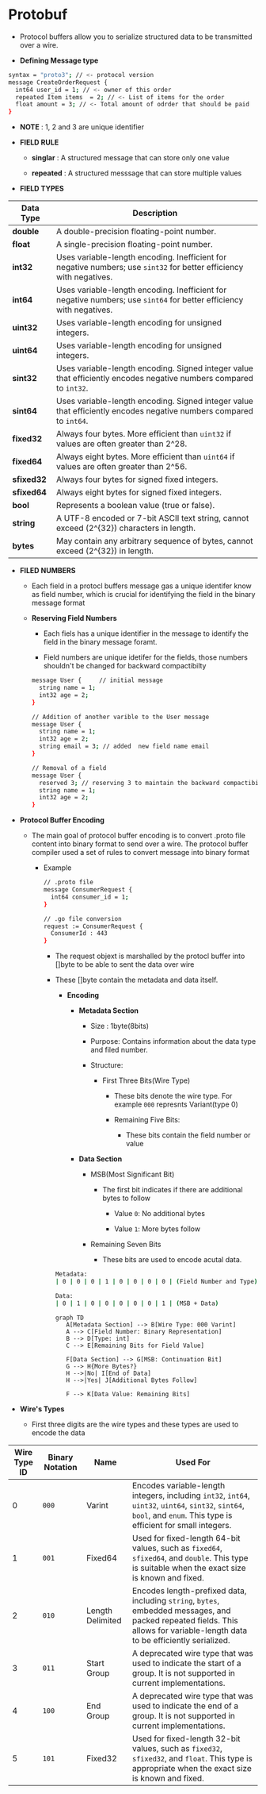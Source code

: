 # Protobuf

  * Protocol buffers allow you to serialize structured data to be transmitted over a wire.

  * **Defining Message type**

  ```bash
  syntax = "proto3"; // <- protocol version
  message CreateOrderRequest {
    int64 user_id = 1; // <- owner of this order
    repeated Item items  = 2; // <- List of items for the order
    float amount = 3; // <- Total amount of odrder that should be paid 
  }
  ```

  * **NOTE** :  1, 2 and 3 are unique identifier

  * **FIELD RULE**

    * **singlar** : A structured message that can store only one value

    * **repeated** : A structured messsage that can store multiple values

  * **FIELD TYPES**

| **Data Type** | **Description** |
|---------------|-----------------|
| **double**    | A double-precision floating-point number. |
| **float**     | A single-precision floating-point number. |
| **int32**     | Uses variable-length encoding. Inefficient for negative numbers; use `sint32` for better efficiency with negatives. |
| **int64**     | Uses variable-length encoding. Inefficient for negative numbers; use `sint64` for better efficiency with negatives. |
| **uint32**    | Uses variable-length encoding for unsigned integers. |
| **uint64**    | Uses variable-length encoding for unsigned integers. |
| **sint32**    | Uses variable-length encoding. Signed integer value that efficiently encodes negative numbers compared to `int32`. |
| **sint64**    | Uses variable-length encoding. Signed integer value that efficiently encodes negative numbers compared to `int64`. |
| **fixed32**   | Always four bytes. More efficient than `uint32` if values are often greater than 2^28. |
| **fixed64**   | Always eight bytes. More efficient than `uint64` if values are often greater than 2^56. |
| **sfixed32**  | Always four bytes for signed fixed integers. |
| **sfixed64**  | Always eight bytes for signed fixed integers. |
| **bool**      | Represents a boolean value (true or false). |
| **string**    | A UTF-8 encoded or 7-bit ASCII text string, cannot exceed \(2^{32}\) characters in length. |
| **bytes**     | May contain any arbitrary sequence of bytes, cannot exceed \(2^{32}\) in length. |

  * **FILED NUMBERS**

    * Each field in a protocl buffers message gas a unique identifer know as field number, which is
      crucial for identifying the field in the binary message format

    * **Reserving Field Numbers**

      * Each fiels has a unique identifier in the message to identify the field in the binary message
        foramt.

      * Field numbers are unique idetifer for the fields, those numbers shouldn't be changed for backward
        compactibilty

      ```bash
      message User {     // initial message
        string name = 1;
        int32 age = 2;
      }

      // Addition of another varible to the User message
      message User {
        string name = 1;
        int32 age = 2;
        string email = 3; // added  new field name email
      }

      // Removal of a field
      message User {
        reserved 3; // reserving 3 to maintain the backward compactibility
        string name = 1;
        int32 age = 2;
      }
      ```        
  * **Protocol Buffer Encoding**

    * The main goal of protocol buffer encoding is to convert .proto file content into binary format
      to send over a wire. The protocol buffer compiler used a set of rules to convert message into
      binary format

      * Example

        ```bash
        // .proto file
        message ConsumerRequest {
          int64 consumer_id = 1;
        }

        // .go file conversion
        request := ConsumerRequest {
          ConsumerId : 443
        }
        ```

        * The request objext is marshalled by the protocl buffer into []byte to be able to sent
          the data over wire

        * These []byte contain the metadata and data itself.

          * **Encoding**

            * **Metadata Section**

              * Size : 1byte(8bits)

              * Purpose: Contains information about the data type and filed number.

              * Structure:

                 * First Three Bits(Wire Type)

                    * These bits denote the wire type. For example `000` represnts Variant(type 0)

                    * Remaining Five Bits:

                       * These bits contain the field number or value

            * **Data Section**

              * MSB(Most Significant Bit)

                * The first bit indicates if there are additional bytes to follow

                  * Value `0`: No additional bytes

                  * Value `1`: More bytes follow

              * Remaining Seven Bits

                * These bits are used to encode acutal data.


          ```bash
          Metadata:
          | 0 | 0 | 0 | 1 | 0 | 0 | 0 | 0 | (Field Number and Type)

          Data:
          | 0 | 1 | 0 | 0 | 0 | 0 | 0 | 1 | (MSB + Data)
          ```

          ```mermaid
          graph TD
             A[Metadata Section] --> B[Wire Type: 000 Varint]
             A --> C[Field Number: Binary Representation]
             B --> D[Type: int]
             C --> E[Remaining Bits for Field Value]
    
             F[Data Section] --> G[MSB: Continuation Bit]
             G --> H{More Bytes?}
             H -->|No| I[End of Data]
             H -->|Yes| J[Additional Bytes Follow]
    
             F --> K[Data Value: Remaining Bits]
          ```

  * **Wire's Types**

     * First three digits are the wire types and these types are used to encode the data

| **Wire Type ID** | **Binary Notation** | **Name**          | **Used For**                                                                 |
|------------------|---------------------|-------------------|------------------------------------------------------------------------------|
| 0                | `000`               | Varint            | Encodes variable-length integers, including `int32`, `int64`, `uint32`, `uint64`, `sint32`, `sint64`, `bool`, and `enum`. This type is efficient for small integers. |
| 1                | `001`               | Fixed64           | Used for fixed-length 64-bit values, such as `fixed64`, `sfixed64`, and `double`. This type is suitable when the exact size is known and fixed. |
| 2                | `010`               | Length Delimited   | Encodes length-prefixed data, including `string`, `bytes`, embedded messages, and packed repeated fields. This allows for variable-length data to be efficiently serialized. |
| 3                | `011`               | Start Group       | A deprecated wire type that was used to indicate the start of a group. It is not supported in current implementations. |
| 4                | `100`               | End Group         | A deprecated wire type that was used to indicate the end of a group. It is not supported in current implementations. |
| 5                | `101`               | Fixed32           | Used for fixed-length 32-bit values, such as `fixed32`, `sfixed32`, and `float`. This type is appropriate when the exact size is known and fixed. |
